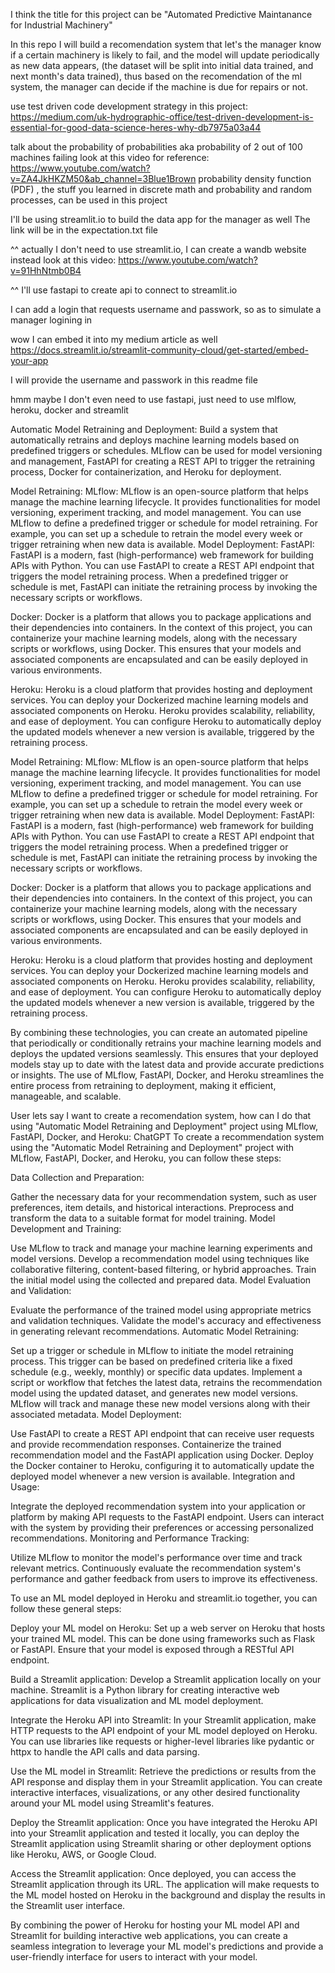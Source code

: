 I think the title for this project can be "Automated Predictive Maintanance for 
Industrial Machinery"


In this repo I will build a recomendation system that let's the manager know
if a certain machinery is likely to fail, and the model will update periodically
as new data appears, (the dataset will be split into initial data trained,
and next month's data trained), thus based on the recomendation of the ml system,
the manager can decide if the machine is due for repairs or not.

use test driven code development strategy in this project:
https://medium.com/uk-hydrographic-office/test-driven-development-is-essential-for-good-data-science-heres-why-db7975a03a44 

talk about the probability of probabilities
aka probability of 2 out of 100 machines failing
look at this video for reference:
https://www.youtube.com/watch?v=ZA4JkHKZM50&ab_channel=3Blue1Brown 
probability density function (PDF) , the stuff you learned in discrete math
and probability and random processes, can be used in this project

I'll be using streamlit.io to build the data app for the manager as well
The link will be in the expectation.txt file

^^ actually I don't need to use streamlit.io, I can create a wandb website instead
look at this video: https://www.youtube.com/watch?v=91HhNtmb0B4 

^^ I'll use fastapi to create api to connect to streamlit.io

I can add a login that requests username and passwork, so as to 
simulate a manager logining in

wow I can embed it into my medium article as well
https://docs.streamlit.io/streamlit-community-cloud/get-started/embed-your-app 

I will provide the username and passwork in this readme file



hmm maybe I don't even need to use fastapi, just need to use
mlflow, heroku, docker and streamlit


Automatic Model Retraining and Deployment: Build a system that automatically retrains and deploys machine learning models based on predefined triggers or schedules. MLflow can be used for model versioning and management, FastAPI for creating a REST API to trigger the retraining process, Docker for containerization, and Heroku for deployment.

Model Retraining:
MLflow: MLflow is an open-source platform that helps manage the machine learning lifecycle. It provides functionalities for model versioning, experiment tracking, and model management. You can use MLflow to define a predefined trigger or schedule for model retraining. For example, you can set up a schedule to retrain the model every week or trigger retraining when new data is available.
Model Deployment:
FastAPI: FastAPI is a modern, fast (high-performance) web framework for building APIs with Python. You can use FastAPI to create a REST API endpoint that triggers the model retraining process. When a predefined trigger or schedule is met, FastAPI can initiate the retraining process by invoking the necessary scripts or workflows.

Docker: Docker is a platform that allows you to package applications and their dependencies into containers. In the context of this project, you can containerize your machine learning models, along with the necessary scripts or workflows, using Docker. This ensures that your models and associated components are encapsulated and can be easily deployed in various environments.

Heroku: Heroku is a cloud platform that provides hosting and deployment services. You can deploy your Dockerized machine learning models and associated components on Heroku. Heroku provides scalability, reliability, and ease of deployment. You can configure Heroku to automatically deploy the updated models whenever a new version is available, triggered by the retraining process.

Model Retraining:
MLflow: MLflow is an open-source platform that helps manage the machine learning lifecycle. It provides functionalities for model versioning, experiment tracking, and model management. You can use MLflow to define a predefined trigger or schedule for model retraining. For example, you can set up a schedule to retrain the model every week or trigger retraining when new data is available.
Model Deployment:
FastAPI: FastAPI is a modern, fast (high-performance) web framework for building APIs with Python. You can use FastAPI to create a REST API endpoint that triggers the model retraining process. When a predefined trigger or schedule is met, FastAPI can initiate the retraining process by invoking the necessary scripts or workflows.

Docker: Docker is a platform that allows you to package applications and their dependencies into containers. In the context of this project, you can containerize your machine learning models, along with the necessary scripts or workflows, using Docker. This ensures that your models and associated components are encapsulated and can be easily deployed in various environments.

Heroku: Heroku is a cloud platform that provides hosting and deployment services. You can deploy your Dockerized machine learning models and associated components on Heroku. Heroku provides scalability, reliability, and ease of deployment. You can configure Heroku to automatically deploy the updated models whenever a new version is available, triggered by the retraining process.

By combining these technologies, you can create an automated pipeline that periodically or conditionally retrains your machine learning models and deploys the updated versions seamlessly. This ensures that your deployed models stay up to date with the latest data and provide accurate predictions or insights. The use of MLflow, FastAPI, Docker, and Heroku streamlines the entire process from retraining to deployment, making it efficient, manageable, and scalable.





User
lets say I want to create a recomendation system, how can I do that using "Automatic Model Retraining and Deployment" project using MLflow, FastAPI, Docker, and Heroku:
ChatGPT
To create a recommendation system using the "Automatic Model Retraining and Deployment" project with MLflow, FastAPI, Docker, and Heroku, you can follow these steps:

Data Collection and Preparation:

Gather the necessary data for your recommendation system, such as user preferences, item details, and historical interactions.
Preprocess and transform the data to a suitable format for model training.
Model Development and Training:

Use MLflow to track and manage your machine learning experiments and model versions.
Develop a recommendation model using techniques like collaborative filtering, content-based filtering, or hybrid approaches.
Train the initial model using the collected and prepared data.
Model Evaluation and Validation:

Evaluate the performance of the trained model using appropriate metrics and validation techniques.
Validate the model's accuracy and effectiveness in generating relevant recommendations.
Automatic Model Retraining:

Set up a trigger or schedule in MLflow to initiate the model retraining process. This trigger can be based on predefined criteria like a fixed schedule (e.g., weekly, monthly) or specific data updates.
Implement a script or workflow that fetches the latest data, retrains the recommendation model using the updated dataset, and generates new model versions.
MLflow will track and manage these new model versions along with their associated metadata.
Model Deployment:

Use FastAPI to create a REST API endpoint that can receive user requests and provide recommendation responses.
Containerize the trained recommendation model and the FastAPI application using Docker.
Deploy the Docker container to Heroku, configuring it to automatically update the deployed model whenever a new version is available.
Integration and Usage:

Integrate the deployed recommendation system into your application or platform by making API requests to the FastAPI endpoint.
Users can interact with the system by providing their preferences or accessing personalized recommendations.
Monitoring and Performance Tracking:

Utilize MLflow to monitor the model's performance over time and track relevant metrics.
Continuously evaluate the recommendation system's performance and gather feedback from users to improve its effectiveness.


To use an ML model deployed in Heroku and streamlit.io together, you can follow these general steps:

Deploy your ML model on Heroku: Set up a web server on Heroku that hosts your trained ML model. This can be done using frameworks such as Flask or FastAPI. Ensure that your model is exposed through a RESTful API endpoint.

Build a Streamlit application: Develop a Streamlit application locally on your machine. Streamlit is a Python library for creating interactive web applications for data visualization and ML model deployment.

Integrate the Heroku API into Streamlit: In your Streamlit application, make HTTP requests to the API endpoint of your ML model deployed on Heroku. You can use libraries like requests or higher-level libraries like pydantic or httpx to handle the API calls and data parsing.

Use the ML model in Streamlit: Retrieve the predictions or results from the API response and display them in your Streamlit application. You can create interactive interfaces, visualizations, or any other desired functionality around your ML model using Streamlit's features.

Deploy the Streamlit application: Once you have integrated the Heroku API into your Streamlit application and tested it locally, you can deploy the Streamlit application using Streamlit sharing or other deployment options like Heroku, AWS, or Google Cloud.

Access the Streamlit application: Once deployed, you can access the Streamlit application through its URL. The application will make requests to the ML model hosted on Heroku in the background and display the results in the Streamlit user interface.

By combining the power of Heroku for hosting your ML model API and Streamlit for building interactive web applications, you can create a seamless integration to leverage your ML model's predictions and provide a user-friendly interface for users to interact with your model.